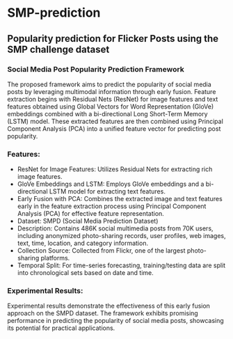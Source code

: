 # SMP-prediction
## Popularity prediction for Flicker Posts using the SMP challenge dataset
### Social Media Post Popularity Prediction Framework
The proposed framework aims to predict the popularity of social media posts by leveraging multimodal information through early fusion. Feature extraction begins with Residual Nets (ResNet) for image features and text features obtained using Global Vectors for Word Representation (GloVe) embeddings combined with a bi-directional Long Short-Term Memory (LSTM) model. These extracted features are then combined using Principal Component Analysis (PCA) into a unified feature vector for predicting post popularity.

### Features:
* ResNet for Image Features: Utilizes Residual Nets for extracting rich image features.
* GloVe Embeddings and LSTM: Employs GloVe embeddings and a bi-directional LSTM model for extracting text features.
* Early Fusion with PCA: Combines the extracted image and text features early in the feature extraction process using Principal Component Analysis (PCA) for effective feature representation.
* Dataset: SMPD (Social Media Prediction Dataset)
* Description: Contains 486K social multimedia posts from 70K users, including anonymized photo-sharing records, user profiles, web images, text, time, location, and category information.
* Collection Source: Collected from Flickr, one of the largest photo-sharing platforms.
* Temporal Split: For time-series forecasting, training/testing data are split into chronological sets based on date and time.
### Experimental Results:
Experimental results demonstrate the effectiveness of this early fusion approach on the SMPD dataset. The framework exhibits promising performance in predicting the popularity of social media posts, showcasing its potential for practical applications.

